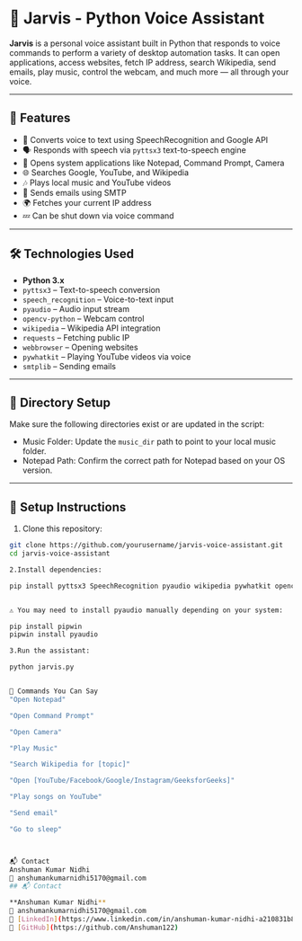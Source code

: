 # 🧠 Jarvis - Python Voice Assistant

**Jarvis** is a personal voice assistant built in Python that responds to voice commands to perform a variety of desktop automation tasks. It can open applications, access websites, fetch IP address, search Wikipedia, send emails, play music, control the webcam, and much more — all through your voice.

---

## 🚀 Features

- 🎤 Converts voice to text using SpeechRecognition and Google API
- 🗣️ Responds with speech via `pyttsx3` text-to-speech engine
- 📂 Opens system applications like Notepad, Command Prompt, Camera
- 🌐 Searches Google, YouTube, and Wikipedia
- 🎶 Plays local music and YouTube videos
- 📧 Sends emails using SMTP
- 🌍 Fetches your current IP address
- 💤 Can be shut down via voice command

---

## 🛠️ Technologies Used

- **Python 3.x**
- `pyttsx3` – Text-to-speech conversion
- `speech_recognition` – Voice-to-text input
- `pyaudio` – Audio input stream
- `opencv-python` – Webcam control
- `wikipedia` – Wikipedia API integration
- `requests` – Fetching public IP
- `webbrowser` – Opening websites
- `pywhatkit` – Playing YouTube videos via voice
- `smtplib` – Sending emails

---

## 📁 Directory Setup

Make sure the following directories exist or are updated in the script:

- Music Folder: Update the `music_dir` path to point to your local music folder.
- Notepad Path: Confirm the correct path for Notepad based on your OS version.

---

## 🔧 Setup Instructions

1. Clone this repository:
```bash
git clone https://github.com/yourusername/jarvis-voice-assistant.git
cd jarvis-voice-assistant

2.Install dependencies:

pip install pyttsx3 SpeechRecognition pyaudio wikipedia pywhatkit opencv-python requests


⚠️ You may need to install pyaudio manually depending on your system:

pip install pipwin
pipwin install pyaudio

3.Run the assistant:

python jarvis.py


📌 Commands You Can Say
"Open Notepad"

"Open Command Prompt"

"Open Camera"

"Play Music"

"Search Wikipedia for [topic]"

"Open [YouTube/Facebook/Google/Instagram/GeeksforGeeks]"

"Play songs on YouTube"

"Send email"

"Go to sleep"



📬 Contact
Anshuman Kumar Nidhi
📧 anshumankumarnidhi5170@gmail.com
## 📬 Contact

**Anshuman Kumar Nidhi**  
📧 anshumankumarnidhi5170@gmail.com  
🔗 [LinkedIn](https://www.linkedin.com/in/anshuman-kumar-nidhi-a210831b8)  
🔗 [GitHub](https://github.com/Anshuman122)

